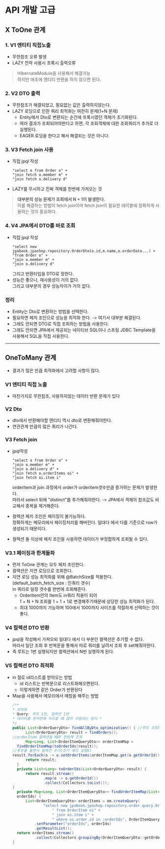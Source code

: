 # API 개발 고급

## X ToOne 관계

### 1. V1 엔티티 직접노출
- 무한참조 오류 발생
- LAZY 전략 사용시 프록시 출력오류
>HibernateModule을 사용해서 해결가능  
하지만 애초에 엔티티 반환을 하지 않으면 된다.  

### 2. V2 DTO 출력
- 무한참조가 해결되었고, 필요없는 값은 출력하지않는다.
- LAZY 로딩으로 인한 쿼리 최적화는 여전히 문제(1+N 문제)
    - Entity에서 Dto로 변환되는 순간에 프록시였던 객체가 초기화된다.
    - 여러 결과가 조회되어야한다고 하면, 각 조회객체에 대한 조회쿼리가 추가로 더 실행된다.
    - EAGER 로딩을 한다고 해서 해결되는 것은 아니다.

### 3. V3 Fetch join 사용
- 직접 jpql 작성
    ```
    "select o from Order o" +  
    "join fetch o.member m" +  
    "join fetch o.delivery d"
    ```
- LAZY를 무시하고 진짜 객체를 한번에 가져오는 것  
> **대부분의 성능 문제가 조회에서 N + 1이 발생한다.**   
이를 해결하는 방법이 fetch join이며 fetch join이 필요한 테이블에 정확하게 사용하는 것이 중요하다.  

### 4. V4 JPA에서 DTO를 바로 조회
- 직접 jpql 작성
    ```
    "select new jpabook.jpashop.repository.OrderDto(o.id,m.name,o.orderDate...) + 
    "from Order o" +  
    "join o.member m" +  
    "join o.delivery d"
    ```
    그리고 반환타입을 DTO로 정한다.
- 성능은 좋으나, 재사용성이 거의 없다.  
그리고 대부분의 경우 성능차이가 거의 없다.

### 정리
- Entity는 Dto로 변환하는 방법을 선택한다.
- 필요하면 페치 조인으로 성능을 최적화 한다. -> 여기서 대부분 해결된다.
- 그래도 안되면 DTO로 직접 조회하는 방법을 사용한다.
- 그래도 안되면 JPA에서 제공되는 네이티브 SQL이나 스프링 JDBC Template을 사용해서 SQL을 직접 사용한다.

---

## OneToMany 관계
- 결과가 많은 만큼 최적화에서 고려할 사항이 많다.

### V1 엔티티 직접 노출
- 마찬가지로 무한참조, 사용하지않는 데이터 반환 문제가 있다

### V2 Dto
- dto에서 반환해야할 엔티티 역시 dto로 변환해줘야한다.
- 연관관계 만큼의 많은 쿼리가 나간다.

### V3 Fetch join
- jpql작성
    ```
    "select o from Order o" +  
    "join o.member m" +  
    "join o.delivery d" + 
    "join fetch o.orderItems oi" +
    "join fetch oi.item i"
    ```
    orderitem과 join 과정에서 order가 orderitem갯수만큼 증가하는 문제가 발생한다.  
    따라서 select 뒤에 "distinct"를 추가해줘야한다. -> JPA에서 객체의 참조값도 비교해서 중복을 제거해준다.  

- 컬렉션 페치 조인은 페이징이 불가능하다.  
정확하게는 메모리에서 페이징처리를 해버린다. 일대다 에서 다를 기준으로 row가 생성되기 때문이다.

- 컬렉션 둘 이상에 페치 조인을 사용하면 데이터가 부정합하게 조회될 수 있다.  

### V3.1 페이징과 한계돌파
- 먼저 ToOne 관계는 모두 페치 조인한다.
- 컬렉션은 지연 로딩으로 조회한다.
- 지연 로딩 성능 최적화를 위해 @BatchSize를 적용한다.(default_batch_fetch_size : 인쿼리 갯수)  
in 쿼리로 일정 갯수를 한번에 조회해준다.  
    - OrderItem안의 Item도 in쿼리 적용이 되어  
    1 + N + N 조회를 1 + 1 + 1로 변경해주기때문에 상당한 성능 최적화가 된다.
    - 최대 1000까지 가능하며 100에서 1000까지 사이즈를 적절하게 선택하는 것이 좋다.  

### V4 컬렉션 DTO 반환
- jpql을 작성해서 가져오되 일대다 에서 다 부분인 컬렉션은 추가할 수 없다.  
따라서 일단 조회 후 반복문을 통해서 따로 쿼리를 날려서 조회 후 set해줘야한다.  
- 즉 루트는 1번 실행되지만 컬렉션에서 N번 실행하게 된다.

### V5 컬렉션 DTO 최적화
- in 절로 id리스트를 받아오는 방법
    - id 리스트는 반복문으로 리스트화해오면된다.  
    - 이렇게하면 같은 Order가 반환된다
- Map을 사용해서 메모리에서 매칭을 해주는 방법
    ```java
    /**
    * 최적화
    * Query: 루트 1번, 컬렉션 1번
    * 데이터를 한꺼번에 처리할 때 많이 사용하는 방식 *
    */
    public List<OrderQueryDto> findAllByDto_optimization() { //루트 조회(toOne 코드를 모두 한번에 조회)
          List<OrderQueryDto> result = findOrders();
    //orderItem 컬렉션을 MAP 한방에 조회
          Map<Long, List<OrderItemQueryDto>> orderItemMap =
      findOrderItemMap(toOrderIds(result));
    //루프를 돌면서 컬렉션 추가(추가 쿼리 실행X)
    result.forEach(o -> o.setOrderItems(orderItemMap.get(o.getOrderId())));
          return result;
      }
      private List<Long> toOrderIds(List<OrderQueryDto> result) {
          return result.stream()
                  .map(o -> o.getOrderId())
                  .collect(Collectors.toList());
    }
      private Map<Long, List<OrderItemQueryDto>> findOrderItemMap(List<Long>
      orderIds) {
          List<OrderItemQueryDto> orderItems = em.createQuery(
                  "select new jpabook.jpashop.repository.order.query.OrderItemQueryDto(oi.order.id, i.name, oi.orderPrice, oi.count)" +
                      " from OrderItem oi" +
                      " join oi.item i" +
                      " where oi.order.id in :orderIds", OrderItemQueryDto.class)
              .setParameter("orderIds", orderIds)
              .getResultList();
      return orderItems.stream()
              .collect(Collectors.groupingBy(OrderItemQueryDto::getOrderId));
    }
    ```



